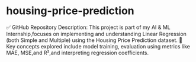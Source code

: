 # housing-price-prediction
✅ GitHub Repository Description:  This project is part of my AI &amp; ML Internship,focuses on implementing and understanding Linear Regression (both Simple and Multiple) using the Housing Price Prediction dataset.  🧠 Key concepts explored include model training, evaluation using metrics like MAE, MSE,and R²,and interpreting regression coefficients. 
